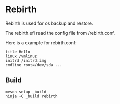 # Rebirth

Rebirth is used for os backup and restore.

The rebirth<arch>.efi read the config file from <ESP>/rebirth.conf.

Here is a example for rebirth.conf:

```
title Hello
linux /vmlinuz
initrd /initrd.img
cmdline root=/dev/sda ...
```

## Build

```
meson setup _build
ninja -C _build rebirth
```
